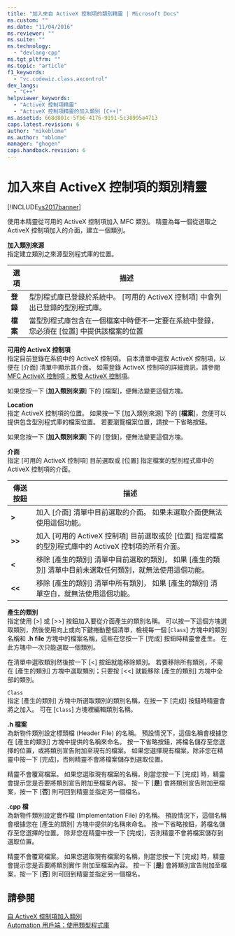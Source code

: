 ```yaml
---
title: "加入來自 ActiveX 控制項的類別精靈 | Microsoft Docs"
ms.custom: ""
ms.date: "11/04/2016"
ms.reviewer: ""
ms.suite: ""
ms.technology: 
  - "devlang-cpp"
ms.tgt_pltfrm: ""
ms.topic: "article"
f1_keywords: 
  - "vc.codewiz.class.axcontrol"
dev_langs: 
  - "C++"
helpviewer_keywords: 
  - "ActiveX 控制項精靈"
  - "ActiveX 控制項精靈的加入類別 [C++]"
ms.assetid: 668d801c-5fb6-4176-9191-5c38995a4713
caps.latest.revision: 6
author: "mikeblome"
ms.author: "mblome"
manager: "ghogen"
caps.handback.revision: 6
---
```

# 加入來自 ActiveX 控制項的類別精靈
[!INCLUDE[vs2017banner](../assembler/inline/includes/vs2017banner.md)]

使用本精靈從可用的 ActiveX 控制項加入 MFC 類別。  精靈為每一個從選取之 ActiveX 控制項加入的介面，建立一個類別。  
  
 **加入類別來源**  
 指定建立類別之來源型別程式庫的位置。  
  
|選項|描述|  
|--------|--------|  
|**登錄**|型別程式庫已登錄於系統中。  \[可用的 ActiveX 控制項\] 中會列出已登錄的型別程式庫。|  
|**檔案**|當型別程式庫包含在一個檔案中時便不一定要在系統中登錄，  您必須在 \[位置\] 中提供該檔案的位置|  
  
 **可用的 ActiveX 控制項**  
 指定目前登錄在系統中的 ActiveX 控制項。  自本清單中選取 ActiveX 控制項，以便在 \[介面\] 清單中顯示其介面。  如需登錄 ActiveX 控制項的詳細資訊，請參閱 [MFC ActiveX 控制項：散發 ActiveX 控制項](../mfc/mfc-activex-controls-distributing-activex-controls.md)。  
  
 如果您按一下 \[**加入類別來源**\] 下的 \[檔案\]，便無法變更這個方塊。  
  
 **Location**  
 指定 ActiveX 控制項的位置。  如果按一下 \[加入類別來源\] 下的 \[**檔案**\]，您便可以提供包含型別程式庫的檔案位置。  若要瀏覽檔案位置，請按一下省略按鈕。  
  
 如果您按一下 \[**加入類別來源**\] 下的 \[登錄\]，便無法變更這個方塊。  
  
 **介面**  
 指定 \[可用的 ActiveX 控制項\] 目前選取或 \[位置\] 指定檔案的型別程式庫中的 ActiveX 控制項的介面。  
  
|傳送按鈕|描述|  
|----------|--------|  
|**\>**|加入 \[介面\] 清單中目前選取的介面。  如果未選取介面便無法使用這個功能。|  
|**\>\>**|加入 \[可用的 ActiveX 控制項\] 目前選取或於 \[位置\] 指定檔案的型別程式庫中的 ActiveX 控制項的所有介面。|  
|**\<**|移除 \[產生的類別\] 清單中目前選取的類別，  如果 \[產生的類別\] 清單中目前未選取任何類別，就無法使用這個功能。|  
|**\<\<**|移除 \[產生的類別\] 清單中所有類別，  如果 \[產生的類別\] 清單空白，就無法使用這個功能。|  
  
 **產生的類別**  
 指定使用 \[\>\] 或 \[\>\>\] 按鈕加入要從介面產生的類別名稱。  可以按一下這個方塊選取類別，然後使用向上或向下鍵捲動整個清單，檢視每一個 \[`Class`\] 方塊中的類別名稱和 **.h file** 方塊中的檔案名稱，這些在您按一下 \[完成\] 按鈕時精靈會產生。  在此方塊中一次只能選取一個類別。  
  
 在清單中選取類別然後按一下 \[\<\] 按鈕就能移除類別。  若要移除所有類別，不需在 \[產生的類別\] 方塊中選取類別；只要按 \[\<\<\] 就能移除 \[產生的類別\] 方塊中全部的類別。  
  
 `Class`  
 指定 \[產生的類別\] 方塊中所選取類別的類別名稱，在按一下 \[完成\] 按鈕時精靈會將之加入。  可在 \[`Class`\] 方塊裡編輯類別名稱。  
  
 **.h 檔案**  
 為新物件類別設定標頭檔 \(Header File\) 的名稱。  預設情況下，這個名稱會根據您在 \[產生的類別\] 方塊中提供的名稱來命名。  按一下省略按鈕，將檔名儲存至您選擇的位置，或將類別宣告附加至現有的檔案。  如果您選擇現有檔案，除非您在精靈中按一下 \[完成\]，否則精靈不會將檔案儲存到選取位置。  
  
 精靈不會覆寫檔案。  如果您選取現有檔案的名稱，則當您按一下 \[完成\] 時，精靈會提示您是否要將類別宣告附加至檔案內容。  按一下 \[**是**\] 會將類別宣告附加至檔案，按一下 \[**否**\] 則可回到精靈並指定另一個檔名。  
  
 **.cpp 檔**  
 為新物件類別設定實作檔 \(Implementation File\) 的名稱。  預設情況下，這個名稱會根據您在 \[產生的類別\] 方塊中提供的名稱來命名。  按一下省略按鈕，將檔名儲存至您選擇的位置。  除非您在精靈中按一下 \[完成\]，否則精靈不會將檔案儲存到選取位置。  
  
 精靈不會覆寫檔案。  如果您選取現有檔案的名稱，則當您按一下 \[完成\] 時，精靈會提示您是否要將類別實作 附加至檔案內容。  按一下 \[**是**\] 會將類別宣告附加至檔案，按一下 \[**否**\] 則可回到精靈並指定另一個檔名。  
  
## 請參閱  
 [自 ActiveX 控制項加入類別](../ide/adding-a-class-from-an-activex-control-visual-cpp.md)   
 [Automation 用戶端：使用類型程式庫](../mfc/automation-clients-using-type-libraries.md)